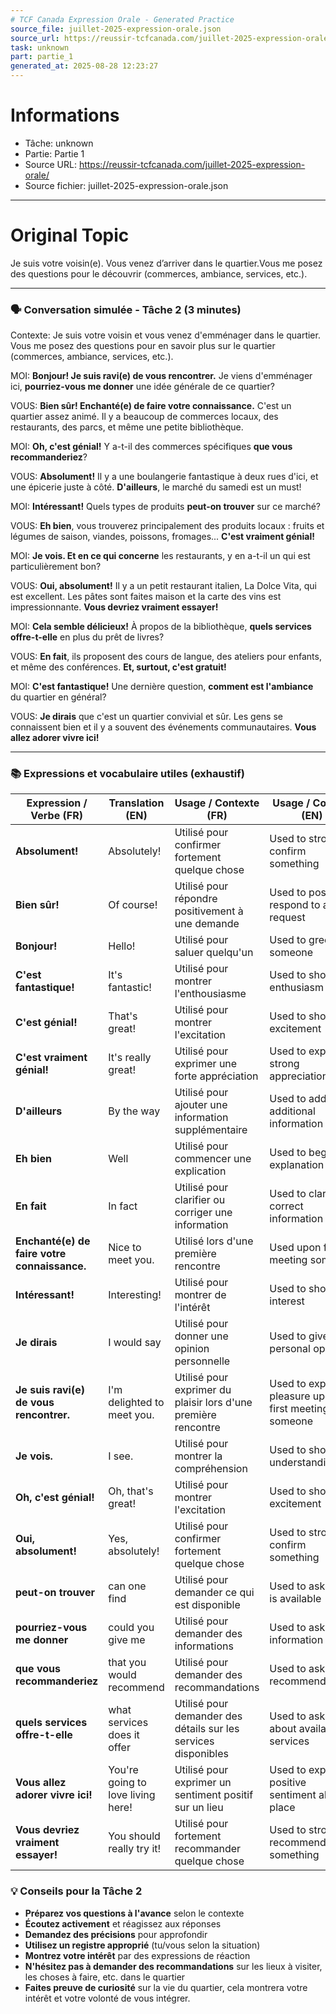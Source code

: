 ```yaml
---
# TCF Canada Expression Orale - Generated Practice
source_file: juillet-2025-expression-orale.json
source_url: https://reussir-tcfcanada.com/juillet-2025-expression-orale/
task: unknown
part: partie_1
generated_at: 2025-08-28 12:23:27
---
```


# Informations
- Tâche: unknown
- Partie: Partie 1
- Source URL: https://reussir-tcfcanada.com/juillet-2025-expression-orale/
- Source fichier: juillet-2025-expression-orale.json

---

# Original Topic
Je suis votre voisin(e). Vous venez d’arriver dans le quartier.Vous me posez des questions pour le découvrir (commerces, ambiance, services, etc.).

---

### 🗣️ Conversation simulée - Tâche 2 (3 minutes)

Contexte: Je suis votre voisin et vous venez d'emménager dans le quartier. Vous me posez des questions pour en savoir plus sur le quartier (commerces, ambiance, services, etc.).

MOI: **Bonjour! Je suis ravi(e) de vous rencontrer.** Je viens d'emménager ici, **pourriez-vous me donner** une idée générale de ce quartier?

VOUS: **Bien sûr! Enchanté(e) de faire votre connaissance.** C'est un quartier assez animé. Il y a beaucoup de commerces locaux, des restaurants, des parcs, et même une petite bibliothèque. 

MOI: **Oh, c'est génial!** Y a-t-il des commerces spécifiques **que vous recommanderiez**?

VOUS: **Absolument!** Il y a une boulangerie fantastique à deux rues d'ici, et une épicerie juste à côté. **D'ailleurs**, le marché du samedi est un must!

MOI: **Intéressant!** Quels types de produits **peut-on trouver** sur ce marché?

VOUS: **Eh bien**, vous trouverez principalement des produits locaux : fruits et légumes de saison, viandes, poissons, fromages... **C'est vraiment génial!**

MOI: **Je vois. Et en ce qui concerne** les restaurants, y en a-t-il un qui est particulièrement bon?

VOUS: **Oui, absolument!** Il y a un petit restaurant italien, La Dolce Vita, qui est excellent. Les pâtes sont faites maison et la carte des vins est impressionnante. **Vous devriez vraiment essayer!**

MOI: **Cela semble délicieux!** À propos de la bibliothèque, **quels services offre-t-elle** en plus du prêt de livres?

VOUS: **En fait**, ils proposent des cours de langue, des ateliers pour enfants, et même des conférences. **Et, surtout, c'est gratuit!**

MOI: **C'est fantastique!** Une dernière question, **comment est l'ambiance** du quartier en général?

VOUS: **Je dirais** que c'est un quartier convivial et sûr. Les gens se connaissent bien et il y a souvent des événements communautaires. **Vous allez adorer vivre ici!**

---

### 📚 Expressions et vocabulaire utiles (exhaustif)

| Expression / Verbe (FR) | Translation (EN) | Usage / Contexte (FR) | Usage / Context (EN) |
|-------------------------|------------------|-----------------------|----------------------|
| **Absolument!**      | Absolutely!       | Utilisé pour confirmer fortement quelque chose       | Used to strongly confirm something           |
| **Bien sûr!**      | Of course!       | Utilisé pour répondre positivement à une demande       | Used to positively respond to a request           |
| **Bonjour!**      | Hello!       | Utilisé pour saluer quelqu'un       | Used to greet someone           |
| **C'est fantastique!**      | It's fantastic!       | Utilisé pour montrer l'enthousiasme       | Used to show enthusiasm           |
| **C'est génial!**      | That's great!       | Utilisé pour montrer l'excitation       | Used to show excitement           |
| **C'est vraiment génial!**      | It's really great!       | Utilisé pour exprimer une forte appréciation       | Used to express strong appreciation           |
| **D'ailleurs**      | By the way       | Utilisé pour ajouter une information supplémentaire       | Used to add additional information           |
| **Eh bien**      | Well       | Utilisé pour commencer une explication        | Used to begin an explanation           |
| **En fait**      | In fact       | Utilisé pour clarifier ou corriger une information       | Used to clarify or correct information           |
| **Enchanté(e) de faire votre connaissance.**      | Nice to meet you.       | Utilisé lors d'une première rencontre       | Used upon first meeting someone           |
| **Intéressant!**      | Interesting!       | Utilisé pour montrer de l'intérêt       | Used to show interest           |
| **Je dirais**      | I would say       | Utilisé pour donner une opinion personnelle       | Used to give a personal opinion           |
| **Je suis ravi(e) de vous rencontrer.**      | I'm delighted to meet you.       | Utilisé pour exprimer du plaisir lors d'une première rencontre       | Used to express pleasure upon first meeting someone           |
| **Je vois.**      | I see.       | Utilisé pour montrer la compréhension       | Used to show understanding           |
| **Oh, c'est génial!**      | Oh, that's great!       | Utilisé pour montrer l'excitation       | Used to show excitement           |
| **Oui, absolument!**      | Yes, absolutely!       | Utilisé pour confirmer fortement quelque chose       | Used to strongly confirm something           |
| **peut-on trouver**      | can one find       | Utilisé pour demander ce qui est disponible       | Used to ask what is available           |
| **pourriez-vous me donner**      | could you give me       | Utilisé pour demander des informations       | Used to ask for information           |
| **que vous recommanderiez**      | that you would recommend       | Utilisé pour demander des recommandations       | Used to ask for recommendations           |
| **quels services offre-t-elle**      | what services does it offer       | Utilisé pour demander des détails sur les services disponibles       | Used to ask about available services           |
| **Vous allez adorer vivre ici!**      | You're going to love living here!       | Utilisé pour exprimer un sentiment positif sur un lieu       | Used to express a positive sentiment about a place           |
| **Vous devriez vraiment essayer!**      | You should really try it!       | Utilisé pour fortement recommander quelque chose       | Used to strongly recommend something           |


### 💡 Conseils pour la Tâche 2

- **Préparez vos questions à l'avance** selon le contexte
- **Écoutez activement** et réagissez aux réponses
- **Demandez des précisions** pour approfondir
- **Utilisez un registre approprié** (tu/vous selon la situation)
- **Montrez votre intérêt** par des expressions de réaction
- **N'hésitez pas à demander des recommandations** sur les lieux à visiter, les choses à faire, etc. dans le quartier
- **Faites preuve de curiosité** sur la vie du quartier, cela montrera votre intérêt et votre volonté de vous intégrer.
